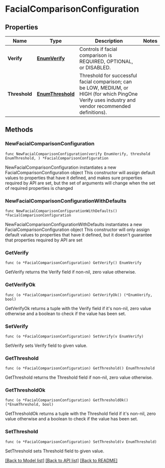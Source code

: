 # FacialComparisonConfiguration

## Properties

Name | Type | Description | Notes
------------ | ------------- | ------------- | -------------
**Verify** | [**EnumVerify**](EnumVerify.md) | Controls if facial comparison is REQUIRED, OPTIONAL, or DISABLED. | 
**Threshold** | [**EnumThreshold**](EnumThreshold.md) | Threshold for successful facial comparison; can be LOW, MEDIUM, or HIGH (for which PingOne Verify uses industry and vendor recommended definitions). | 

## Methods

### NewFacialComparisonConfiguration

`func NewFacialComparisonConfiguration(verify EnumVerify, threshold EnumThreshold, ) *FacialComparisonConfiguration`

NewFacialComparisonConfiguration instantiates a new FacialComparisonConfiguration object
This constructor will assign default values to properties that have it defined,
and makes sure properties required by API are set, but the set of arguments
will change when the set of required properties is changed

### NewFacialComparisonConfigurationWithDefaults

`func NewFacialComparisonConfigurationWithDefaults() *FacialComparisonConfiguration`

NewFacialComparisonConfigurationWithDefaults instantiates a new FacialComparisonConfiguration object
This constructor will only assign default values to properties that have it defined,
but it doesn't guarantee that properties required by API are set

### GetVerify

`func (o *FacialComparisonConfiguration) GetVerify() EnumVerify`

GetVerify returns the Verify field if non-nil, zero value otherwise.

### GetVerifyOk

`func (o *FacialComparisonConfiguration) GetVerifyOk() (*EnumVerify, bool)`

GetVerifyOk returns a tuple with the Verify field if it's non-nil, zero value otherwise
and a boolean to check if the value has been set.

### SetVerify

`func (o *FacialComparisonConfiguration) SetVerify(v EnumVerify)`

SetVerify sets Verify field to given value.


### GetThreshold

`func (o *FacialComparisonConfiguration) GetThreshold() EnumThreshold`

GetThreshold returns the Threshold field if non-nil, zero value otherwise.

### GetThresholdOk

`func (o *FacialComparisonConfiguration) GetThresholdOk() (*EnumThreshold, bool)`

GetThresholdOk returns a tuple with the Threshold field if it's non-nil, zero value otherwise
and a boolean to check if the value has been set.

### SetThreshold

`func (o *FacialComparisonConfiguration) SetThreshold(v EnumThreshold)`

SetThreshold sets Threshold field to given value.



[[Back to Model list]](../README.md#documentation-for-models) [[Back to API list]](../README.md#documentation-for-api-endpoints) [[Back to README]](../README.md)


